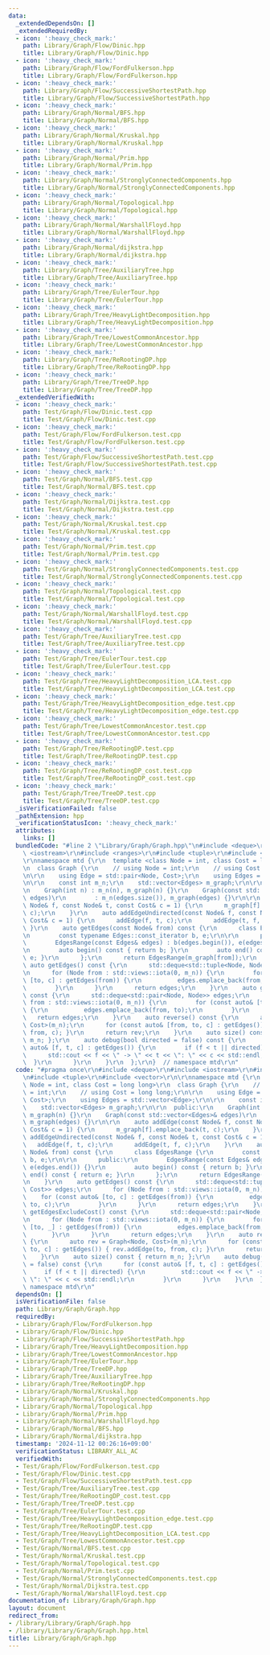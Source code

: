 ```yaml
---
data:
  _extendedDependsOn: []
  _extendedRequiredBy:
  - icon: ':heavy_check_mark:'
    path: Library/Graph/Flow/Dinic.hpp
    title: Library/Graph/Flow/Dinic.hpp
  - icon: ':heavy_check_mark:'
    path: Library/Graph/Flow/FordFulkerson.hpp
    title: Library/Graph/Flow/FordFulkerson.hpp
  - icon: ':heavy_check_mark:'
    path: Library/Graph/Flow/SuccessiveShortestPath.hpp
    title: Library/Graph/Flow/SuccessiveShortestPath.hpp
  - icon: ':heavy_check_mark:'
    path: Library/Graph/Normal/BFS.hpp
    title: Library/Graph/Normal/BFS.hpp
  - icon: ':heavy_check_mark:'
    path: Library/Graph/Normal/Kruskal.hpp
    title: Library/Graph/Normal/Kruskal.hpp
  - icon: ':heavy_check_mark:'
    path: Library/Graph/Normal/Prim.hpp
    title: Library/Graph/Normal/Prim.hpp
  - icon: ':heavy_check_mark:'
    path: Library/Graph/Normal/StronglyConnectedComponents.hpp
    title: Library/Graph/Normal/StronglyConnectedComponents.hpp
  - icon: ':heavy_check_mark:'
    path: Library/Graph/Normal/Topological.hpp
    title: Library/Graph/Normal/Topological.hpp
  - icon: ':heavy_check_mark:'
    path: Library/Graph/Normal/WarshallFloyd.hpp
    title: Library/Graph/Normal/WarshallFloyd.hpp
  - icon: ':heavy_check_mark:'
    path: Library/Graph/Normal/dijkstra.hpp
    title: Library/Graph/Normal/dijkstra.hpp
  - icon: ':heavy_check_mark:'
    path: Library/Graph/Tree/AuxiliaryTree.hpp
    title: Library/Graph/Tree/AuxiliaryTree.hpp
  - icon: ':heavy_check_mark:'
    path: Library/Graph/Tree/EulerTour.hpp
    title: Library/Graph/Tree/EulerTour.hpp
  - icon: ':heavy_check_mark:'
    path: Library/Graph/Tree/HeavyLightDecomposition.hpp
    title: Library/Graph/Tree/HeavyLightDecomposition.hpp
  - icon: ':heavy_check_mark:'
    path: Library/Graph/Tree/LowestCommonAncestor.hpp
    title: Library/Graph/Tree/LowestCommonAncestor.hpp
  - icon: ':heavy_check_mark:'
    path: Library/Graph/Tree/ReRootingDP.hpp
    title: Library/Graph/Tree/ReRootingDP.hpp
  - icon: ':heavy_check_mark:'
    path: Library/Graph/Tree/TreeDP.hpp
    title: Library/Graph/Tree/TreeDP.hpp
  _extendedVerifiedWith:
  - icon: ':heavy_check_mark:'
    path: Test/Graph/Flow/Dinic.test.cpp
    title: Test/Graph/Flow/Dinic.test.cpp
  - icon: ':heavy_check_mark:'
    path: Test/Graph/Flow/FordFulkerson.test.cpp
    title: Test/Graph/Flow/FordFulkerson.test.cpp
  - icon: ':heavy_check_mark:'
    path: Test/Graph/Flow/SuccessiveShortestPath.test.cpp
    title: Test/Graph/Flow/SuccessiveShortestPath.test.cpp
  - icon: ':heavy_check_mark:'
    path: Test/Graph/Normal/BFS.test.cpp
    title: Test/Graph/Normal/BFS.test.cpp
  - icon: ':heavy_check_mark:'
    path: Test/Graph/Normal/Dijkstra.test.cpp
    title: Test/Graph/Normal/Dijkstra.test.cpp
  - icon: ':heavy_check_mark:'
    path: Test/Graph/Normal/Kruskal.test.cpp
    title: Test/Graph/Normal/Kruskal.test.cpp
  - icon: ':heavy_check_mark:'
    path: Test/Graph/Normal/Prim.test.cpp
    title: Test/Graph/Normal/Prim.test.cpp
  - icon: ':heavy_check_mark:'
    path: Test/Graph/Normal/StronglyConnectedComponents.test.cpp
    title: Test/Graph/Normal/StronglyConnectedComponents.test.cpp
  - icon: ':heavy_check_mark:'
    path: Test/Graph/Normal/Topological.test.cpp
    title: Test/Graph/Normal/Topological.test.cpp
  - icon: ':heavy_check_mark:'
    path: Test/Graph/Normal/WarshallFloyd.test.cpp
    title: Test/Graph/Normal/WarshallFloyd.test.cpp
  - icon: ':heavy_check_mark:'
    path: Test/Graph/Tree/AuxiliaryTree.test.cpp
    title: Test/Graph/Tree/AuxiliaryTree.test.cpp
  - icon: ':heavy_check_mark:'
    path: Test/Graph/Tree/EulerTour.test.cpp
    title: Test/Graph/Tree/EulerTour.test.cpp
  - icon: ':heavy_check_mark:'
    path: Test/Graph/Tree/HeavyLightDecomposition_LCA.test.cpp
    title: Test/Graph/Tree/HeavyLightDecomposition_LCA.test.cpp
  - icon: ':heavy_check_mark:'
    path: Test/Graph/Tree/HeavyLightDecomposition_edge.test.cpp
    title: Test/Graph/Tree/HeavyLightDecomposition_edge.test.cpp
  - icon: ':heavy_check_mark:'
    path: Test/Graph/Tree/LowestCommonAncestor.test.cpp
    title: Test/Graph/Tree/LowestCommonAncestor.test.cpp
  - icon: ':heavy_check_mark:'
    path: Test/Graph/Tree/ReRootingDP.test.cpp
    title: Test/Graph/Tree/ReRootingDP.test.cpp
  - icon: ':heavy_check_mark:'
    path: Test/Graph/Tree/ReRootingDP_cost.test.cpp
    title: Test/Graph/Tree/ReRootingDP_cost.test.cpp
  - icon: ':heavy_check_mark:'
    path: Test/Graph/Tree/TreeDP.test.cpp
    title: Test/Graph/Tree/TreeDP.test.cpp
  _isVerificationFailed: false
  _pathExtension: hpp
  _verificationStatusIcon: ':heavy_check_mark:'
  attributes:
    links: []
  bundledCode: "#line 2 \"Library/Graph/Graph.hpp\"\n#include <deque>\r\n#include\
    \ <iostream>\r\n#include <ranges>\r\n#include <tuple>\r\n#include <vector>\r\n\
    \r\nnamespace mtd {\r\n  template <class Node = int, class Cost = long long>\r\
    \n  class Graph {\r\n    // using Node = int;\r\n    // using Cost = long long;\r\
    \n\r\n    using Edge = std::pair<Node, Cost>;\r\n    using Edges = std::vector<Edge>;\r\
    \n\r\n    const int m_n;\r\n    std::vector<Edges> m_graph;\r\n\r\n  public:\r\
    \n    Graph(int n) : m_n(n), m_graph(n) {}\r\n    Graph(const std::vector<Edges>&\
    \ edges)\r\n        : m_n(edges.size()), m_graph(edges) {}\r\n\r\n    auto addEdge(const\
    \ Node& f, const Node& t, const Cost& c = 1) {\r\n      m_graph[f].emplace_back(t,\
    \ c);\r\n    }\r\n    auto addEdgeUndirected(const Node& f, const Node& t, const\
    \ Cost& c = 1) {\r\n      addEdge(f, t, c);\r\n      addEdge(t, f, c);\r\n   \
    \ }\r\n    auto getEdges(const Node& from) const {\r\n      class EdgesRange {\r\
    \n        const typename Edges::const_iterator b, e;\r\n\r\n      public:\r\n\
    \        EdgesRange(const Edges& edges) : b(edges.begin()), e(edges.end()) {}\r\
    \n        auto begin() const { return b; }\r\n        auto end() const { return\
    \ e; }\r\n      };\r\n      return EdgesRange(m_graph[from]);\r\n    }\r\n   \
    \ auto getEdges() const {\r\n      std::deque<std::tuple<Node, Node, Cost>> edges;\r\
    \n      for (Node from : std::views::iota(0, m_n)) {\r\n        for (const auto&\
    \ [to, c] : getEdges(from)) {\r\n          edges.emplace_back(from, to, c);\r\n\
    \        }\r\n      }\r\n      return edges;\r\n    }\r\n    auto getEdgesExcludeCost()\
    \ const {\r\n      std::deque<std::pair<Node, Node>> edges;\r\n      for (Node\
    \ from : std::views::iota(0, m_n)) {\r\n        for (const auto& [to, _] : getEdges(from))\
    \ {\r\n          edges.emplace_back(from, to);\r\n        }\r\n      }\r\n   \
    \   return edges;\r\n    }\r\n    auto reverse() const {\r\n      auto rev = Graph<Node,\
    \ Cost>(m_n);\r\n      for (const auto& [from, to, c] : getEdges()) { rev.addEdge(to,\
    \ from, c); }\r\n      return rev;\r\n    }\r\n    auto size() const { return\
    \ m_n; };\r\n    auto debug(bool directed = false) const {\r\n      for (const\
    \ auto& [f, t, c] : getEdges()) {\r\n        if (f < t || directed) {\r\n    \
    \      std::cout << f << \" -> \" << t << \": \" << c << std::endl;\r\n      \
    \  }\r\n      }\r\n    }\r\n  };\r\n}  // namespace mtd\r\n"
  code: "#pragma once\r\n#include <deque>\r\n#include <iostream>\r\n#include <ranges>\r\
    \n#include <tuple>\r\n#include <vector>\r\n\r\nnamespace mtd {\r\n  template <class\
    \ Node = int, class Cost = long long>\r\n  class Graph {\r\n    // using Node\
    \ = int;\r\n    // using Cost = long long;\r\n\r\n    using Edge = std::pair<Node,\
    \ Cost>;\r\n    using Edges = std::vector<Edge>;\r\n\r\n    const int m_n;\r\n\
    \    std::vector<Edges> m_graph;\r\n\r\n  public:\r\n    Graph(int n) : m_n(n),\
    \ m_graph(n) {}\r\n    Graph(const std::vector<Edges>& edges)\r\n        : m_n(edges.size()),\
    \ m_graph(edges) {}\r\n\r\n    auto addEdge(const Node& f, const Node& t, const\
    \ Cost& c = 1) {\r\n      m_graph[f].emplace_back(t, c);\r\n    }\r\n    auto\
    \ addEdgeUndirected(const Node& f, const Node& t, const Cost& c = 1) {\r\n   \
    \   addEdge(f, t, c);\r\n      addEdge(t, f, c);\r\n    }\r\n    auto getEdges(const\
    \ Node& from) const {\r\n      class EdgesRange {\r\n        const typename Edges::const_iterator\
    \ b, e;\r\n\r\n      public:\r\n        EdgesRange(const Edges& edges) : b(edges.begin()),\
    \ e(edges.end()) {}\r\n        auto begin() const { return b; }\r\n        auto\
    \ end() const { return e; }\r\n      };\r\n      return EdgesRange(m_graph[from]);\r\
    \n    }\r\n    auto getEdges() const {\r\n      std::deque<std::tuple<Node, Node,\
    \ Cost>> edges;\r\n      for (Node from : std::views::iota(0, m_n)) {\r\n    \
    \    for (const auto& [to, c] : getEdges(from)) {\r\n          edges.emplace_back(from,\
    \ to, c);\r\n        }\r\n      }\r\n      return edges;\r\n    }\r\n    auto\
    \ getEdgesExcludeCost() const {\r\n      std::deque<std::pair<Node, Node>> edges;\r\
    \n      for (Node from : std::views::iota(0, m_n)) {\r\n        for (const auto&\
    \ [to, _] : getEdges(from)) {\r\n          edges.emplace_back(from, to);\r\n \
    \       }\r\n      }\r\n      return edges;\r\n    }\r\n    auto reverse() const\
    \ {\r\n      auto rev = Graph<Node, Cost>(m_n);\r\n      for (const auto& [from,\
    \ to, c] : getEdges()) { rev.addEdge(to, from, c); }\r\n      return rev;\r\n\
    \    }\r\n    auto size() const { return m_n; };\r\n    auto debug(bool directed\
    \ = false) const {\r\n      for (const auto& [f, t, c] : getEdges()) {\r\n   \
    \     if (f < t || directed) {\r\n          std::cout << f << \" -> \" << t <<\
    \ \": \" << c << std::endl;\r\n        }\r\n      }\r\n    }\r\n  };\r\n}  //\
    \ namespace mtd\r\n"
  dependsOn: []
  isVerificationFile: false
  path: Library/Graph/Graph.hpp
  requiredBy:
  - Library/Graph/Flow/FordFulkerson.hpp
  - Library/Graph/Flow/Dinic.hpp
  - Library/Graph/Flow/SuccessiveShortestPath.hpp
  - Library/Graph/Tree/HeavyLightDecomposition.hpp
  - Library/Graph/Tree/LowestCommonAncestor.hpp
  - Library/Graph/Tree/EulerTour.hpp
  - Library/Graph/Tree/TreeDP.hpp
  - Library/Graph/Tree/AuxiliaryTree.hpp
  - Library/Graph/Tree/ReRootingDP.hpp
  - Library/Graph/Normal/Kruskal.hpp
  - Library/Graph/Normal/StronglyConnectedComponents.hpp
  - Library/Graph/Normal/Topological.hpp
  - Library/Graph/Normal/Prim.hpp
  - Library/Graph/Normal/WarshallFloyd.hpp
  - Library/Graph/Normal/BFS.hpp
  - Library/Graph/Normal/dijkstra.hpp
  timestamp: '2024-11-12 00:26:16+09:00'
  verificationStatus: LIBRARY_ALL_AC
  verifiedWith:
  - Test/Graph/Flow/FordFulkerson.test.cpp
  - Test/Graph/Flow/Dinic.test.cpp
  - Test/Graph/Flow/SuccessiveShortestPath.test.cpp
  - Test/Graph/Tree/AuxiliaryTree.test.cpp
  - Test/Graph/Tree/ReRootingDP_cost.test.cpp
  - Test/Graph/Tree/TreeDP.test.cpp
  - Test/Graph/Tree/EulerTour.test.cpp
  - Test/Graph/Tree/HeavyLightDecomposition_edge.test.cpp
  - Test/Graph/Tree/ReRootingDP.test.cpp
  - Test/Graph/Tree/HeavyLightDecomposition_LCA.test.cpp
  - Test/Graph/Tree/LowestCommonAncestor.test.cpp
  - Test/Graph/Normal/BFS.test.cpp
  - Test/Graph/Normal/Kruskal.test.cpp
  - Test/Graph/Normal/Topological.test.cpp
  - Test/Graph/Normal/Prim.test.cpp
  - Test/Graph/Normal/StronglyConnectedComponents.test.cpp
  - Test/Graph/Normal/Dijkstra.test.cpp
  - Test/Graph/Normal/WarshallFloyd.test.cpp
documentation_of: Library/Graph/Graph.hpp
layout: document
redirect_from:
- /library/Library/Graph/Graph.hpp
- /library/Library/Graph/Graph.hpp.html
title: Library/Graph/Graph.hpp
---
```

